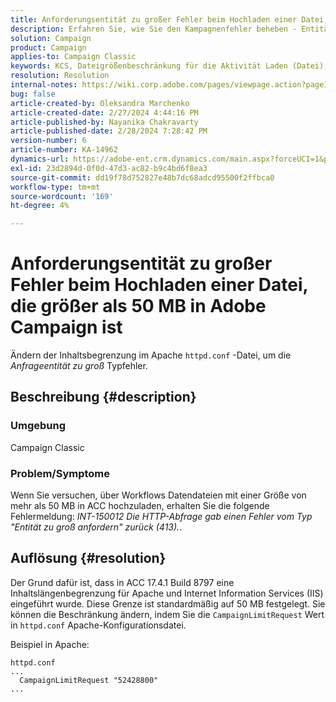 ```yaml
---
title: Anforderungsentität zu großer Fehler beim Hochladen einer Datei, die größer als 50 MB in Adobe Campaign ist
description: Erfahren Sie, wie Sie den Kampagnenfehler beheben - Entität zu groß anfordern . Ändern Sie die Inhaltsbegrenzung in der Datei "Apache httpd.conf".
solution: Campaign
product: Campaign
applies-to: Campaign Classic
keywords: KCS, Dateigrößenbeschränkung für die Aktivität Laden (Datei), Entität anfordern zu groß, CampaignLimitRequest
resolution: Resolution
internal-notes: https://wiki.corp.adobe.com/pages/viewpage.action?pageId=1423015339#ACC-Apache/Tomcat/IIS-WhatisthefilesizelimitforDataloading(file)activity?
bug: false
article-created-by: Oleksandra Marchenko
article-created-date: 2/27/2024 4:44:16 PM
article-published-by: Nayanika Chakravarty
article-published-date: 2/28/2024 7:28:42 PM
version-number: 6
article-number: KA-14962
dynamics-url: https://adobe-ent.crm.dynamics.com/main.aspx?forceUCI=1&pagetype=entityrecord&etn=knowledgearticle&id=d374466b-8fd5-ee11-9079-6045bd006b3d
exl-id: 23d2894d-0f0d-47d3-ac82-b9c4bd6f8ea3
source-git-commit: dd19f78d752827e48b7dc68adcd95500f2ffbca0
workflow-type: tm+mt
source-wordcount: '169'
ht-degree: 4%

---
```


# Anforderungsentität zu großer Fehler beim Hochladen einer Datei, die größer als 50 MB in Adobe Campaign ist


Ändern der Inhaltsbegrenzung im Apache `httpd.conf` -Datei, um die *Anfrageentität zu groß* Typfehler.

## Beschreibung {#description}


### <b>Umgebung</b>

Campaign Classic

### <b>Problem/Symptome</b>

Wenn Sie versuchen, über Workflows Datendateien mit einer Größe von mehr als 50 MB in ACC hochzuladen, erhalten Sie die folgende Fehlermeldung: *INT-150012 Die HTTP-Abfrage gab einen Fehler vom Typ &quot;Entität zu groß anfordern&quot; zurück (413).*.


## Auflösung {#resolution}


Der Grund dafür ist, dass in ACC 17.4.1 Build 8797 eine Inhaltslängenbegrenzung für Apache und Internet Information Services (IIS) eingeführt wurde. Diese Grenze ist standardmäßig auf 50 MB festgelegt. Sie können die Beschränkung ändern, indem Sie die `CampaignLimitRequest` Wert in `httpd.conf` Apache-Konfigurationsdatei.

Beispiel in Apache:


```
httpd.conf
...
  CampaignLimitRequest "52428800"
...
```
